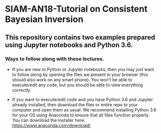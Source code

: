 # SIAM-AN18-Tutorial on Consistent Bayesian Inversion

## This repository contains two examples prepared using Jupyter notebooks and Python 3.6.

### Ways to follow along with these lectures.

* If you are new to Python or Jupyter notebooks, then you may just want to follow along by opening the files we present in your browser (this should also work on any smart phone). You won't be able to execute/edit any code, but you should be able to view everything correctly.

* If you want to execute/edit code and you have Python 3.6 and Jupyter already installed, then download the files or entire repo to your computer and open them as usual. We recommend installing Python 3.6 for your OS using Anaconda to ensure that all files function properly. You can download the installer here: https://www.anaconda.com/download/. 
